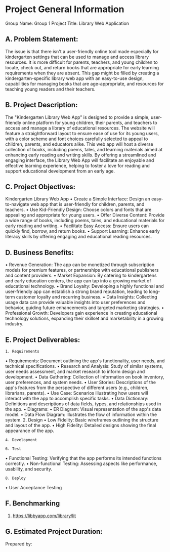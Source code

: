 # Project General Information

Group Name: Group 1
Project Title: Library Web Application

## A. Problem Statement:
The issue is that there isn't a user-friendly online tool made especially for kindergarten settings that can be used to manage and access library resources. It is more difficult for parents, teachers, and young children to locate, check out, and return books that are appropriate for early learning requirements when they are absent. This gap might be filled by creating a kindergarten-specific library web app with an easy-to-use design, capabilities for managing books that are age-appropriate, and resources for teaching young readers and their teachers.

## B. Project Description:
The "Kindergarten Library Web App" is designed to provide a simple, user-friendly online platform for young children, their parents, and teachers to access and manage a library of educational resources. The website will feature a straightforward layout to ensure ease of use for its young users, with a color scheme and font choices carefully selected to appeal to children, parents, and educators alike. This web app will host a diverse collection of books, including poems, tales, and learning materials aimed at enhancing early reading and writing skills. By offering a streamlined and engaging interface, the Library Web App will facilitate an enjoyable and effective learning experience, helping to foster a love for reading and support educational development from an early age.

## C. Project Objectives:
Kindergarten Library Web App
•	Create a Simple Interface: Design an easy-to-navigate web app that is user-friendly for children, parents, and teachers.
•	Use Kid-Friendly Design: Choose colors and fonts that are appealing and appropriate for young users.
•	Offer Diverse Content:  Provide a wide range of books, including poems, tales, and educational materials for early reading and writing.
•	Facilitate Easy Access: Ensure users can quickly find, borrow, and return books.
•	Support Learning: Enhance early literacy skills by offering engaging and educational reading resources.

## D. Business Benefits:
•	Revenue Generation: The app can be monetized through subscription models for premium features, or partnerships with educational publishers and content providers.
•	Market Expansion: By catering to kindergartens and early education centers, the app can tap into a growing market of educational technology.
•	Brand Loyalty: Developing a highly functional and user-friendly app can establish a strong brand reputation, leading to long-term customer loyalty and recurring business.
•	Data Insights: Collecting usage data can provide valuable insights into user preferences and behavior, guiding future enhancements and targeted marketing strategies.
•	Professional Growth: Developers gain experience in creating educational technology solutions, expanding their skillset and marketability in a growing industry.

## E. Project Deliverables:
    1. Requirements
•	Requirements: Document outlining the app's functionality, user needs, and technical specifications.
•	Research and Analysis: Study of similar systems, user needs assessment, and market research to inform design and development.
•	Data Gathering: Collection of information on book inventory, user preferences, and system needs.
•	User Stories: Descriptions of the app's features from the perspective of different users (e.g., children, librarians, parents).
•	Use Case: Scenarios illustrating how users will interact with the app to accomplish specific tasks.
•	Data Dictionary: Definitions and descriptions of data fields, types, and relationships used in the app.
•   Diagrams:
	 •     ER Diagram: Visual representation of the app's data model.
	 •     Data Flow Diagram: Illustrates the flow of information within the system.
	2. Design
•	Low Fidelity: Basic wireframes outlining the structure and layout of the app.
•	High Fidelity: Detailed designs showing the final appearance of the app.
    
    4. Development      
    
    6. Test
•	Functional Testing: Verifying that the app performs its intended functions correctly.
•	Non-functional Testing: Assessing aspects like performance, usability, and security.
    
    8. Deploy
• User Acceptance Testing

## F. Benchmarking
  1. https://libbyapp.com/library/lit

## G. Estimated Project Duration:


Prepared by:
